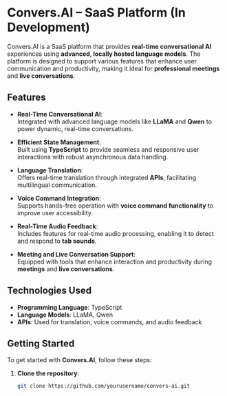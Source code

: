 # Convers.AI – SaaS Platform (In Development)

Convers.AI is a SaaS platform that provides **real-time conversational AI** experiences using **advanced, locally hosted language models**. The platform is designed to support various features that enhance user communication and productivity, making it ideal for **professional meetings** and **live conversations**.

## Features

- **Real-Time Conversational AI**:  
  Integrated with advanced language models like **LLaMA** and **Qwen** to power dynamic, real-time conversations.

- **Efficient State Management**:  
  Built using **TypeScript** to provide seamless and responsive user interactions with robust asynchronous data handling.

- **Language Translation**:  
  Offers real-time translation through integrated **APIs**, facilitating multilingual communication.

- **Voice Command Integration**:  
  Supports hands-free operation with **voice command functionality** to improve user accessibility.

- **Real-Time Audio Feedback**:  
  Includes features for real-time audio processing, enabling it to detect and respond to **tab sounds**.

- **Meeting and Live Conversation Support**:  
  Equipped with tools that enhance interaction and productivity during **meetings** and **live conversations**.

## Technologies Used

- **Programming Language**: TypeScript
- **Language Models**: LLaMA, Qwen
- **APIs**: Used for translation, voice commands, and audio feedback

## Getting Started

To get started with **Convers.AI**, follow these steps:

1. **Clone the repository**:
   ```bash
   git clone https://github.com/yourusername/convers-ai.git

